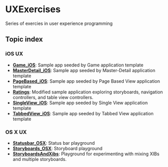 # UXExercises

Series of exercies in user experience programming

## Topic index

### iOS UX

* [**Game_iOS**](https://github.com/OCExercise/UXExercises/tree/master/src/main/objc/ios/game/Game_iOS.xcodeproj): Sample app seeded by Game application template
* [**MasterDetail_iOS**](https://github.com/OCExercise/UXExercises/tree/master/src/main/objc/ios/master_detail/MasterDetail_iOS.xcodeproj): Sample app seeded by Master-Detail application template
* [**PageBased_iOS**](https://github.com/OCExercise/UXExercises/tree/master/src/main/objc/ios/page_based/PageBased_iOS.xcodeproj): Sample app seeded by Page Based View application template
* [**Ratings**](https://github.com/OCExercise/UXExercises/tree/master/src/main/objc/ios/ratings/Ratings.xcodeproj): Modified sample application exploring storyboards, navigation controllers, and table view controllers.
* [**SingleView_iOS**](https://github.com/OCExercise/UXExercises/tree/master/src/main/objc/ios/single_view/SingleView_iOS.xcodeproj): Sample app seeded by Single View application template
* [**TabbedView_iOS**](https://github.com/OCExercise/UXExercises/tree/master/src/main/objc/ios/tabbed_view/TabbedView_iOS.xcodeproj): Sample app seeded by Tabbed View application template

### OS X UX

* [**Statusbar_OSX**](https://github.com/OCExercise/UXExercises/tree/master/src/main/objc/osx/statusbar/Statusbar_OSX.xcodeproj): Status bar playground
* [**Storyboards_OSX**](https://github.com/OCExercise/UXExercises/tree/master/src/main/objc/osx/storyboards/Storyboards_OSX.xcodeproj): Storyboard playground
* [**StoryboardsAndXibs**](https://github.com/OCExercise/UXExercises/tree/master/src/main/objc/osx/storyboards_xibs/StoryboardsAndXibs_OSX.xcodeproj): Playground for experimenting with mixing XIBs and multiple storyboards.
